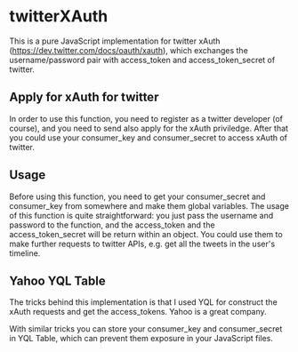 twitterXAuth
==============

This is a pure JavaScript implementation for twitter xAuth (https://dev.twitter.com/docs/oauth/xauth), which exchanges the username/password pair with access_token and access_token_secret of twitter.

Apply for xAuth for twitter
----------------------------

In order to use this function, you need to register as a twitter developer (of course), and you need to send also apply for the xAuth priviledge. After that you could use your consumer_key and consumer_secret to access xAuth of twitter.

Usage
----------------------------

Before using this function, you need to get your consumer_secret and consumer_key from somewhere and make them global variables. The usage of this function is quite straightforward: you just pass the username and password to the function, and the access_token and the access_token_secret will be return within an object. You could use them to make further requests to twitter APIs, e.g. get all the tweets in the user's timeline.

Yahoo YQL Table
----------------------------

The tricks behind this implementation is that I used YQL for construct the xAuth requests and get the access_tokens. Yahoo is a great company. 

With similar tricks you can store your consumer_key and consumer_secret in YQL Table, which can prevent them exposure in your JavaScript files. 